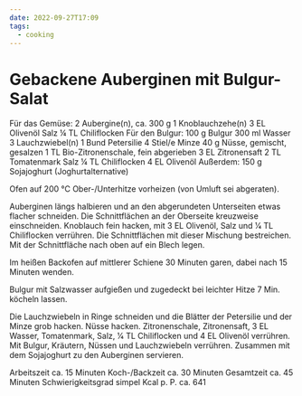 ```yaml
---
date: 2022-09-27T17:09
tags:
  - cooking
---
```


# Gebackene Auberginen mit Bulgur-Salat

Für das Gemüse:
2                 Aubergine(n), ca. 300 g
1                 Knoblauchzehe(n)
3 EL              Olivenöl
                  Salz
¼ TL              Chiliflocken
Für den Bulgur:
100 g             Bulgur
300 ml            Wasser
3                 Lauchzwiebel(n)
1 Bund            Petersilie
4 Stiel/e         Minze
40 g              Nüsse, gemischt, gesalzen
1 TL              Bio-Zitronenschale, fein abgerieben
3 EL              Zitronensaft
2 TL              Tomatenmark
                  Salz
¼ TL              Chiliflocken
4 EL              Olivenöl
Außerdem:
150 g             Sojajoghurt (Joghurtalternative)

Ofen auf 200 °C Ober-/Unterhitze vorheizen (von Umluft sei abgeraten).

Auberginen längs halbieren und an den abgerundeten Unterseiten etwas flacher
schneiden. Die Schnittflächen an der Oberseite kreuzweise einschneiden.
Knoblauch fein hacken, mit 3 EL Olivenöl, Salz und 1⁄4 TL Chiliflocken
verrühren. Die Schnittflächen mit dieser Mischung bestreichen. Mit der
Schnittfläche nach oben auf ein Blech legen.

Im heißen Backofen auf mittlerer Schiene 30 Minuten garen, dabei nach 15
Minuten wenden. 

Bulgur mit Salzwasser aufgießen und zugedeckt bei leichter Hitze 7 Min. köcheln
lassen.

Die Lauchzwiebeln in Ringe schneiden und die Blätter der Petersilie und der
Minze grob hacken. Nüsse hacken. Zitronenschale, Zitronensaft, 3 EL Wasser,
Tomatenmark, Salz, 1⁄4 TL Chiliflocken und 4 EL Olivenöl verrühren. Mit Bulgur,
Kräutern, Nüssen und Lauchzwiebeln verrühren. Zusammen mit dem Sojajoghurt zu
den Auberginen servieren.

Arbeitszeit        ca. 15 Minuten
Koch-/Backzeit     ca. 30 Minuten
Gesamtzeit         ca. 45 Minuten
Schwierigkeitsgrad simpel
Kcal p. P.         ca. 641
